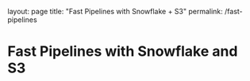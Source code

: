 layout: page 
title: "Fast Pipelines with Snowflake + S3" 
permalink: /fast-pipelines

# Fast Pipelines with Snowflake and S3
